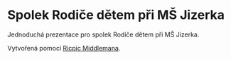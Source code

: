 # Spolek Rodiče dětem při MŠ Jizerka

Jednoduchá prezentace pro spolek Rodiče dětem při MŠ Jizerka.

Vytvořená pomocí [Ricpic Middlemana](http://github.com/zizkovrb/middleman-ricpic).


